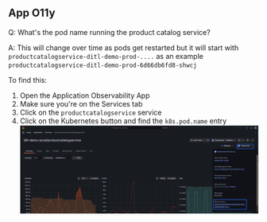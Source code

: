 ## App O11y
Q: What's the pod name running the product catalog service?

A: This will change over time as pods get restarted but it will start with  `productcatalogservice-ditl-demo-prod-....` as an example `productcatalogservice-ditl-demo-prod-6d66db6fd8-shwcj`

To find this:
1. Open the Application Observability App
1. Make sure you're on the Services tab 
1. Click on the `productcatalogservice` service
1. Click on the Kubernetes button and find the `k8s.pod.name` entry
![ErroredEndpoint](/images/2.6-app-olly.png)
